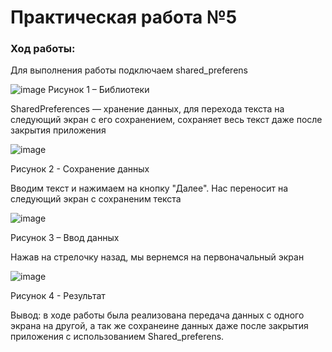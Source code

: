 # Практическая работа №5

### Ход работы:
Для выполнения работы подключаем shared_preferens
 
![image](https://user-images.githubusercontent.com/104199705/206695830-c4e45307-fc15-4b38-8527-2ea72c58ffac.png)
Рисунок 1 – Библиотеки

SharedPreferences — хранение данных, для перехода текста на следующий экран с его сохранением, сохраняет весь текст даже после закрытия приложения
 
![image](https://user-images.githubusercontent.com/104199705/206696095-52bc3c54-72af-48d9-a73e-b7f3c56c643e.png)

Рисунок 2 - Сохранение данных

Вводим текст и нажимаем на кнопку "Далее". Нас переносит на следующий экран с сохраненим текста

![image](https://user-images.githubusercontent.com/104199705/206696549-faa78369-32e4-4116-a002-021938352cbc.png)

Рисунок 3 – Ввод данных

Нажав на стрелочку назад, мы вернемся на первоначальный экран

![image](https://user-images.githubusercontent.com/104199705/206696731-b66b4545-8832-4d03-8b57-52ec296157db.png)

Рисунок 4 - Результат

Вывод: в ходе работы была реализована передача данных с одного экрана на другой, а так же сохранеине данных даже после закрытия приложения с использованием Shared_preferens.
